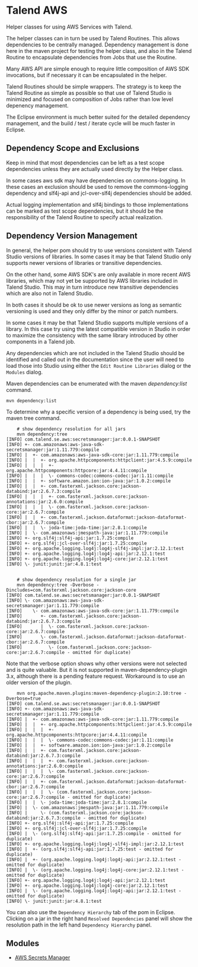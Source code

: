 # Talend AWS

Helper classes for using AWS Services with Talend.

The helper classes can in turn be used by Talend Routines.  This allows dependencies to be centrally managed.  Dependency management is done here in the maven project for testing the helper class, and also in the Talend Routine to encapsulate dependencies from Jobs that use the Routine.  

Many AWS API are simple enough to require little composition of AWS SDK invocations, but if necessary it can be encapsulated in the helper.

Talend Routines should be simple wrappers.  The strategy is to keep the Talend Routine as simple as possible so that use of Talend Studio is minimized and focused on composition of Jobs rather than low level depenency management.

The Eclipse environment is much better suited for the detailed dependency management, and the build / test / iterate cycle will be much faster in Eclipse.

## Dependency Scope and Exclusions

Keep in mind that most dependencies can be left as a test scope dependencies unless they are actually used directly by the Helper class.  

In some cases aws sdk may have dependencies on commons-logging.  In these cases an exclusion should be used to remove the commons-logging dependency and slf4j-api and jcl-over-slf4j dependencies should be added.

Actual logging implementation and slf4j bindings to those implementations can be marked as test scope dependencies, but it should be the responsibility of the Talend Routine to specify actual realization.

## Dependency Version Management

In general, the helper pom should try to use versions consistent with Talend Studio versions of libraries.  In some cases it may be that Talend Studio only supports newer versions of libraries or transitive dependencies.

On the other hand, some AWS SDK's are only available in more recent AWS libraries, which may not yet be supported by AWS libraries included in Talend Studio.  This may in turn introduce new transitive dependencies which are also not in Talend Studio.

In both cases it should be ok to use newer versions as long as semantic versioning is used and they only differ by the minor or patch numbers.

In some cases it may be that Talend Studio supports multiple versions of a library.  In this case try using the latest compatible version in Studio in order to maximize the consistency with the same library introduced by other components in a Talend job.

Any dependencies which are not included in the Talend Studio should be identified and called out in the documentation since the user will need to load those into Studio using either the `Edit Routine Libraries` dialog or the `Modules` dialog.

Maven dependencies can be enumerated with the maven _dependency:list_ command.  

    mvn dependency:list

To determine why a specific version of a dependency is being used, try the maven tree command.

````
    # show dependency resolution for all jars
    mvn dependency:tree
[INFO] com.talend.se.aws:secretsmanager:jar:0.0.1-SNAPSHOT
[INFO] +- com.amazonaws:aws-java-sdk-secretsmanager:jar:1.11.779:compile
[INFO] |  +- com.amazonaws:aws-java-sdk-core:jar:1.11.779:compile
[INFO] |  |  +- org.apache.httpcomponents:httpclient:jar:4.5.9:compile
[INFO] |  |  |  +- org.apache.httpcomponents:httpcore:jar:4.4.11:compile
[INFO] |  |  |  \- commons-codec:commons-codec:jar:1.11:compile
[INFO] |  |  +- software.amazon.ion:ion-java:jar:1.0.2:compile
[INFO] |  |  +- com.fasterxml.jackson.core:jackson-databind:jar:2.6.7.3:compile
[INFO] |  |  |  +- com.fasterxml.jackson.core:jackson-annotations:jar:2.6.0:compile
[INFO] |  |  |  \- com.fasterxml.jackson.core:jackson-core:jar:2.6.7:compile
[INFO] |  |  +- com.fasterxml.jackson.dataformat:jackson-dataformat-cbor:jar:2.6.7:compile
[INFO] |  |  \- joda-time:joda-time:jar:2.8.1:compile
[INFO] |  \- com.amazonaws:jmespath-java:jar:1.11.779:compile
[INFO] +- org.slf4j:slf4j-api:jar:1.7.25:compile
[INFO] +- org.slf4j:jcl-over-slf4j:jar:1.7.25:compile
[INFO] +- org.apache.logging.log4j:log4j-slf4j-impl:jar:2.12.1:test
[INFO] +- org.apache.logging.log4j:log4j-api:jar:2.12.1:test
[INFO] +- org.apache.logging.log4j:log4j-core:jar:2.12.1:test
[INFO] \- junit:junit:jar:4.8.1:test


    # show dependency resolution for a single jar
    mvn dependency:tree -Dverbose -Dincludes=com.fasterxml.jackson.core:jackson-core
[INFO] com.talend.se.aws:secretsmanager:jar:0.0.1-SNAPSHOT
[INFO] \- com.amazonaws:aws-java-sdk-secretsmanager:jar:1.11.779:compile
[INFO]    \- com.amazonaws:aws-java-sdk-core:jar:1.11.779:compile
[INFO]       +- com.fasterxml.jackson.core:jackson-databind:jar:2.6.7.3:compile
[INFO]       |  \- com.fasterxml.jackson.core:jackson-core:jar:2.6.7:compile
[INFO]       \- com.fasterxml.jackson.dataformat:jackson-dataformat-cbor:jar:2.6.7:compile
[INFO]          \- (com.fasterxml.jackson.core:jackson-core:jar:2.6.7:compile - omitted for duplicate)
````

Note that the verbose option shows why other versions were not selected and is quite valuable.  But it is not supported in maven-dependency-plugin 3.x, although there is a pending feature request.  Workaround is to use an older version of the plugin.

````
    mvn org.apache.maven.plugins:maven-dependency-plugin:2.10:tree -Dverbose=true
[INFO] com.talend.se.aws:secretsmanager:jar:0.0.1-SNAPSHOT
[INFO] +- com.amazonaws:aws-java-sdk-secretsmanager:jar:1.11.779:compile
[INFO] |  +- com.amazonaws:aws-java-sdk-core:jar:1.11.779:compile
[INFO] |  |  +- org.apache.httpcomponents:httpclient:jar:4.5.9:compile
[INFO] |  |  |  +- org.apache.httpcomponents:httpcore:jar:4.4.11:compile
[INFO] |  |  |  \- commons-codec:commons-codec:jar:1.11:compile
[INFO] |  |  +- software.amazon.ion:ion-java:jar:1.0.2:compile
[INFO] |  |  +- com.fasterxml.jackson.core:jackson-databind:jar:2.6.7.3:compile
[INFO] |  |  |  +- com.fasterxml.jackson.core:jackson-annotations:jar:2.6.0:compile
[INFO] |  |  |  \- com.fasterxml.jackson.core:jackson-core:jar:2.6.7:compile
[INFO] |  |  +- com.fasterxml.jackson.dataformat:jackson-dataformat-cbor:jar:2.6.7:compile
[INFO] |  |  |  \- (com.fasterxml.jackson.core:jackson-core:jar:2.6.7:compile - omitted for duplicate)
[INFO] |  |  \- joda-time:joda-time:jar:2.8.1:compile
[INFO] |  \- com.amazonaws:jmespath-java:jar:1.11.779:compile
[INFO] |     \- (com.fasterxml.jackson.core:jackson-databind:jar:2.6.7.3:compile - omitted for duplicate)
[INFO] +- org.slf4j:slf4j-api:jar:1.7.25:compile
[INFO] +- org.slf4j:jcl-over-slf4j:jar:1.7.25:compile
[INFO] |  \- (org.slf4j:slf4j-api:jar:1.7.25:compile - omitted for duplicate)
[INFO] +- org.apache.logging.log4j:log4j-slf4j-impl:jar:2.12.1:test
[INFO] |  +- (org.slf4j:slf4j-api:jar:1.7.25:test - omitted for duplicate)
[INFO] |  +- (org.apache.logging.log4j:log4j-api:jar:2.12.1:test - omitted for duplicate)
[INFO] |  \- (org.apache.logging.log4j:log4j-core:jar:2.12.1:test - omitted for duplicate)
[INFO] +- org.apache.logging.log4j:log4j-api:jar:2.12.1:test
[INFO] +- org.apache.logging.log4j:log4j-core:jar:2.12.1:test
[INFO] |  \- (org.apache.logging.log4j:log4j-api:jar:2.12.1:test - omitted for duplicate)
[INFO] \- junit:junit:jar:4.8.1:test
````

You can also use the `Dependency Hierarchy` tab of the pom in Eclipse.  Clicking on a jar in the right hand `Resolved Dependencies` panel will show the resolution path in the left hand `Dependency Hierarchy` panel.

## Modules

* [AWS Secrets Manager](aws-secrets-manager/README.md)
